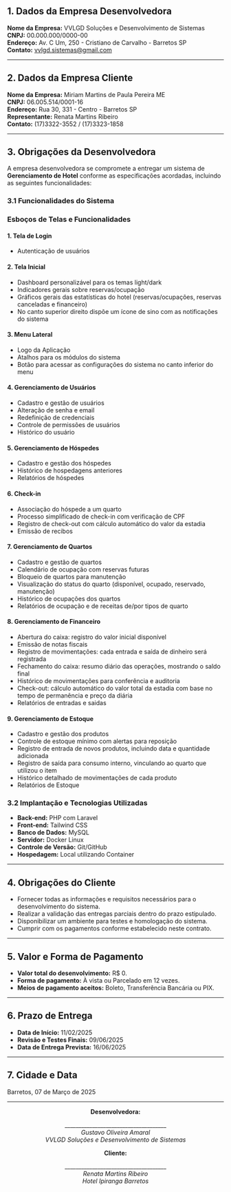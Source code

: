
<h2>1. Dados da Empresa Desenvolvedora</h2>
<p><strong>Nome da Empresa:</strong> VVLGD Soluções e Desenvolvimento de Sistemas<br><strong>CNPJ:</strong> 00.000.000/0000-00<br><strong>Endereço:</strong>  Av. C Um, 250 - Cristiano de Carvalho - Barretos SP<br><strong>Contato:</strong> <a href="mailto:vvlgd.sistemas@gmail.com">vvlgd.sistemas@gmail.com</a> </p>
<hr>
<h2>2. Dados da Empresa Cliente</h2>
<p><strong>Nome da Empresa:</strong> Miriam Martins de Paula Pereira ME<br><strong>CNPJ:</strong> 06.005.514/0001-16<br><strong>Endereço:</strong> Rua 30, 331 - Centro - Barretos SP<br><strong>Representante:</strong> Renata Martins Ribeiro<br><strong>Contato:</strong> (17)3322-3552 / (17)3323-1858 </p>
<hr>
<h2>3. Obrigações da Desenvolvedora</h2>
<p>A empresa desenvolvedora se compromete a entregar um sistema de <strong>Gerenciamento de Hotel</strong> conforme as especificações acordadas, incluindo as seguintes funcionalidades:</p>
<h3>3.1 Funcionalidades do Sistema</h3>
<h3>Esboços de Telas e Funcionalidades</h3>
<h4>1. <strong>Tela de Login</strong></h4>
<ul>
<li>Autenticação de usuários</li>
</ul>
<h4>2. <strong>Tela Inicial</strong></h4>
<ul>
<li>Dashboard personalizável para os temas light/dark</li>
<li>Indicadores gerais sobre reservas/ocupação</li>
<li>Gráficos gerais das estatísticas do hotel (reservas/ocupações, reservas canceladas e financeiro)</li>
<li>No canto superior direito dispõe um ícone de sino com as notificações do sistema</li>
</ul>
<h4>3. <strong>Menu Lateral</strong></h4>
<ul>
<li>Logo da Aplicação</li>
<li>Atalhos para os módulos do sistema</li>
<li>Botão para acessar as configurações do sistema no canto inferior do menu</li>
</ul>
<h4>4. <strong>Gerenciamento de Usuários</strong></h4>
<ul>
<li>Cadastro e gestão de usuários</li>
<li>Alteração de senha e email</li>
<li>Redefinição de credenciais</li>
<li>Controle de permissões de usuários </li>
<li>Histórico do usuário</li>
</ul>
<h4>5. <strong>Gerenciamento de Hóspedes</strong></h4>
<ul>
<li>Cadastro e gestão dos hóspedes</li>
<li>Histórico de hospedagens anteriores</li>
<li>Relatórios de hóspedes</li>
</ul>
<h4>6. <strong>Check-in</strong></h4>
<ul>
<li>Associação do hóspede a um quarto</li>
<li>Processo simplificado de check-in com verificação de CPF</li>
<li>Registro de check-out com cálculo automático do valor da estadia</li>
<li>Emissão de recibos</li>
</ul>
<h4>7. <strong>Gerenciamento de Quartos</strong></h4>
<ul>
<li>Cadastro e gestão de quartos</li>
<li>Calendário de ocupação com reservas futuras</li>
<li>Bloqueio de quartos para manutenção</li>
<li>Visualização do status do quarto (disponível, ocupado, reservado, manutenção)</li>
<li>Histórico de ocupações dos quartos</li>
<li>Relatórios de ocupação e de receitas de/por tipos de quarto</li>
</ul>
<h4>8. <strong>Gerenciamento de Financeiro</strong></h4>
<ul>
<li>Abertura do caixa: registro do valor inicial disponível</li>
<li>Emissão de notas fiscais</li>
<li>Registro de movimentações: cada entrada e saída de dinheiro será registrada</li>
<li>Fechamento do caixa: resumo diário das operações, mostrando o saldo final</li>
<li>Histórico de movimentações para conferência e auditoria</li>
<li>Check-out: cálculo automático do valor total da estadia com base no tempo de permanência e preço da diária</li>
<li>Relatórios de entradas e saidas</li>
</ul>
<h4>9. <strong>Gerenciamento de Estoque</strong></h4>
<ul>
<li>Cadastro e gestão dos produtos</li>
<li>Controle de estoque mínimo com alertas para reposição</li>
<li>Registro de entrada de novos produtos, incluindo data e quantidade adicionada</li>
<li>Registro de saída para consumo interno, vinculando ao quarto que utilizou o item</li>
<li>Histórico detalhado de movimentações de cada produto</li>
<li>Relatórios de Estoque</li>
</ul>
<h3>3.2 Implantação e Tecnologias Utilizadas</h3>
<ul>
<li><strong>Back-end:</strong> PHP com Laravel</li>
<li><strong>Front-end:</strong> Tailwind CSS</li>
<li><strong>Banco de Dados:</strong> MySQL</li>
<li><strong>Servidor:</strong> Docker Linux</li>
<li><strong>Controle de Versão:</strong> Git/GitHub</li>
<li><strong>Hospedagem:</strong> Local utilizando Container</li>
</ul>
<hr>
<h2>4. Obrigações do Cliente</h2>
<ul>
<li>Fornecer todas as informações e requisitos necessários para o desenvolvimento do sistema.</li>
<li>Realizar a validação das entregas parciais dentro do prazo estipulado.</li>
<li>Disponibilizar um ambiente para testes e homologação do sistema.</li>
<li>Cumprir com os pagamentos conforme estabelecido neste contrato.</li>
</ul>
<hr>
<h2>5. Valor e Forma de Pagamento</h2>
<ul>
<li><strong>Valor total do desenvolvimento:</strong> R$ 0.</li>
<li><strong>Forma de pagamento:</strong> À vista ou Parcelado em 12 vezes.</li>
<li><strong>Meios de pagamento aceitos:</strong> Boleto, Transferência Bancária ou PIX.</li>
</ul>
<hr>
<h2>6. Prazo de Entrega</h2>
<ul>
<li><strong>Data de Início:</strong> 11/02/2025 </li>
<li><strong>Revisão e Testes Finais:</strong> 09/06/2025</li>
<li><strong>Data de Entrega Prevista:</strong> 16/06/2025</li>
</ul>
<hr>
<h2>7. Cidade e Data</h2>
<p>Barretos, 07 de Março de 2025  </p>
<hr>
<center>


<p><strong>Desenvolvedora:</strong></p>
<p>_____________________________________<br><em>Gustavo Oliveira Amaral</em><br><em>VVLGD Soluções e Desenvolvimento de Sistemas</em> </p>
<p><strong>Cliente:</strong>  </p>
<p>_____________________________________<br><em>Renata Martins Ribeiro</em><br><em>Hotel Ipiranga Barretos</em></p>
</center>
</div>
            </div>
        </div>
    </div>

   
